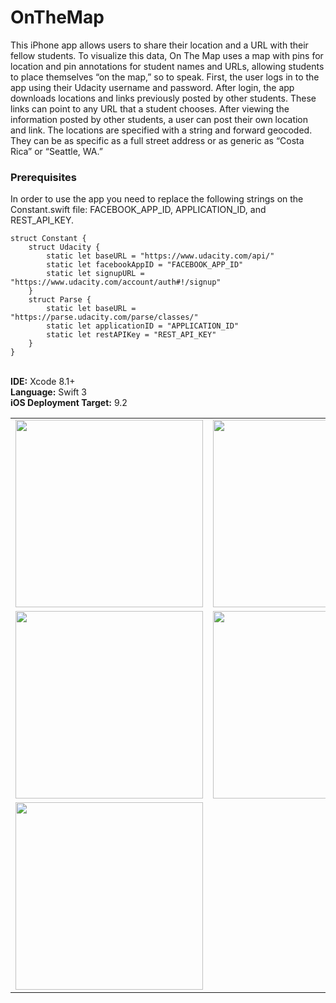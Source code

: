 # OnTheMap

This iPhone app allows users to share their location and a URL with their fellow students. To visualize this data, On The Map uses a map with pins for location and pin annotations for student names and URLs, allowing students to place themselves “on the map,” so to speak. 
First, the user logs in to the app using their Udacity username and password. After login, the app downloads locations and links previously posted by other students. These links can point to any URL that a student chooses.
After viewing the information posted by other students, a user can post their own location and link. The locations are specified with a string and forward geocoded. They can be as specific as a full street address or as generic as “Costa Rica” or “Seattle, WA.”

### Prerequisites
In order to use the app you need to replace the following strings on the Constant.swift file: FACEBOOK_APP_ID, APPLICATION_ID, and REST_API_KEY.
```
struct Constant {
    struct Udacity {
        static let baseURL = "https://www.udacity.com/api/"
        static let facebookAppID = "FACEBOOK_APP_ID"
        static let signupURL = "https://www.udacity.com/account/auth#!/signup"
    }
    struct Parse {
        static let baseURL = "https://parse.udacity.com/parse/classes/"
        static let applicationID = "APPLICATION_ID"
        static let restAPIKey = "REST_API_KEY"
    }
}
```

<br><b>IDE:</b> Xcode 8.1+
<br><b>Language:</b> Swift 3
<br><b>iOS Deployment Target:</b> 9.2
<table>
<tr>
<td>
<kbd>
<img src="https://bennyspr.com/img/github/onTheMap/Simulator_Screen_Shot_1.png" width="300">
</kbd>
</td>
<td>
<kbd>
<img src="https://bennyspr.com/img/github/onTheMap/Simulator_Screen_Shot_2.png" width="300">
</kbd>
</td>
</tr>
<tr>
<td>
<kbd>
<img src="https://bennyspr.com/img/github/onTheMap/Simulator_Screen_Shot_3.png" width="300">
</kbd>
</td>
<td>
<kbd>
<img src="https://bennyspr.com/img/github/onTheMap/Simulator_Screen_Shot_4.png" width="300">
</kbd>
</td>
</tr>
<tr>
<td>
<kbd>
<img src="https://bennyspr.com/img/github/onTheMap/Simulator_Screen_Shot_5.png" width="300">
</kbd>
</td>
</tr>
</table>
